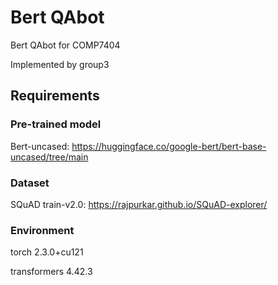 # Bert QAbot

Bert QAbot for COMP7404 

Implemented by group3

## Requirements

### Pre-trained model

Bert-uncased: https://huggingface.co/google-bert/bert-base-uncased/tree/main

### Dataset

SQuAD train-v2.0: https://rajpurkar.github.io/SQuAD-explorer/

### Environment

torch 2.3.0+cu121

transformers 4.42.3

